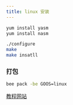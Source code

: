 ```yaml
---
title: linux 安装
---
```



```bash
yum install yasm
yum install nasm

./configure
make
make insatll
```



### 打包

```bash
bee pack -be GOOS=linux
```



[教程网站](https://www.jianshu.com/p/5f79af9bb3c3)

